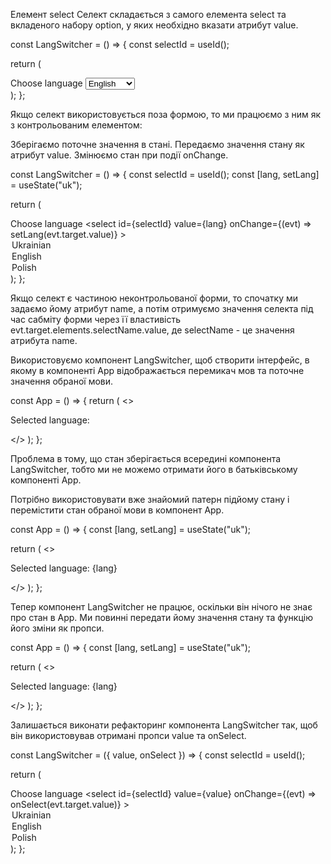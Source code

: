 Елемент select
Селект складається з самого елемента select та вкладеного набору option, у яких необхідно вказати атрибут value.



const LangSwitcher = () => {
  const selectId = useId();

  return (
    <div>
      <label htmlFor={selectId}>Choose language</label>
      <select id={selectId}>
        <option value="en">English</option>
        <option value="uk">Ukrainian</option>
        <option value="pl">Polish</option>
      </select>
    </div>
  );
};



Якщо селект використовується поза формою, то ми працюємо з ним як з контрольованим елементом:

Зберігаємо поточне значення в стані.
Передаємо значення стану як атрибут value.
Змінюємо стан при події onChange.


const LangSwitcher = () => {
  const selectId = useId();
  const [lang, setLang] = useState("uk");

  return (
    <div>
      <label htmlFor={selectId}>Choose language</label>
      <select
        id={selectId}
        value={lang}
        onChange={(evt) => setLang(evt.target.value)}
      >
        <option value="uk">Ukrainian</option>
        <option value="en">English</option>
        <option value="pl">Polish</option>
      </select>
    </div>
  );
};



Якщо селект є частиною неконтрольованої форми, то спочатку ми задаємо йому атрибут name, а потім отримуємо значення селекта під час сабміту форми через її властивість evt.target.elements.selectName.value, де selectName - це значення атрибута name.


Використовуємо компонент LangSwitcher, щоб створити інтерфейс, в якому в компоненті App відображається перемикач мов та поточне значення обраної мови.



const App = () => {
  return (
    <>
      <p>Selected language: </p>
      <LangSwitcher />
    </>
  );
};



Проблема в тому, що стан зберігається всередині компонента LangSwitcher, тобто ми не можемо отримати його в батьківському компоненті App.

Потрібно використовувати вже знайомий патерн підйому стану і перемістити стан обраної мови в компонент App.



const App = () => {
  const [lang, setLang] = useState("uk");

  return (
    <>
      <p>Selected language: {lang}</p>
      <LangSwitcher />
    </>
  );
};



Тепер компонент LangSwitcher не працює, оскільки він нічого не знає про стан в App. Ми повинні передати йому значення стану та функцію його зміни як пропси.



const App = () => {
  const [lang, setLang] = useState("uk");

  return (
    <>
      <p>Selected language: {lang}</p>
      <LangSwitcher value={lang} onSelect={setLang} />
    </>
  );
};



Залишається виконати рефакторинг компонента LangSwitcher так, щоб він використовував отримані пропси value та onSelect.



const LangSwitcher = ({ value, onSelect }) => {
  const selectId = useId();

  return (
    <div>
      <label htmlFor={selectId}>Choose language</label>
      <select
        id={selectId}
        value={value}
        onChange={(evt) => onSelect(evt.target.value)}
      >
        <option value="uk">Ukrainian</option>
        <option value="en">English</option>
        <option value="pl">Polish</option>
      </select>
    </div>
  );
};

